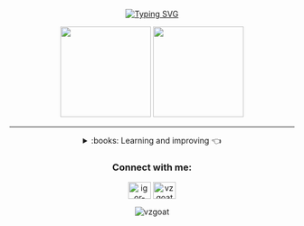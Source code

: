<p align="center">
    <a href="https://git.io/typing-svg">
        <img src="https://readme-typing-svg.demolab.com?font=Fira+Code&weight=600&size=25&pause=1000&color=ffffff&center=true&width=600&height=40&lines=Hey+Yo!+I'm+Igor+Vasconcellos!" alt="Typing SVG">
    </a>
</p>

<div align="center">
  <img height="160em" src="https://github-readme-stats-sigma-five.vercel.app/api?username=vzgoat&show_icons=true&theme=tokyonight&include_all_commits=true&count_private=true"/>
  <img height="160Em" src="https://github-readme-stats-sigma-five.vercel.app/api/top-langs/?username=vzgoat&layout=compact&langs_count=16&theme=tokyonight"/>
  
</div>
  
<div align="center">
<hr/>
<details><summary>:books: Learning and improving 👈</summary>
<p>

### 💻 Front-End Skills: 

<img src="https://cdn.jsdelivr.net/gh/devicons/devicon@latest/icons/html5/html5-original.svg" alt="HTML5" widtf="40" height="40" style="max-width: 100%; margin: 0 2px;"/> </img>
<img src="https://cdn.jsdelivr.net/gh/devicons/devicon@latest/icons/css3/css3-original.svg" alt="CSS3" widtf="40" height="40" style="max-width: 100%; margin: 0 2px;"/> </img>
<img src="https://cdn.jsdelivr.net/gh/devicons/devicon@latest/icons/javascript/javascript-original.svg" alt="JavaScript" widtf="40" height="40" style="max-width: 100%; margin: 0 2px;"/> </img>
          
          

### 💻 Back-End Skills: 

![C](https://img.shields.io/badge/C-00599C?style=for-the-badge&logo=c&logoColor=white)
![JAVA](https://img.shields.io/badge/java-%23ED8B00.svg?style=for-the-badge&logo=openjdk&logoColor=white)
![MySQL](https://img.shields.io/badge/MySQL-005C84?style=for-the-badge&logo=mysql&logoColor=white)
![Python](https://img.shields.io/badge/python-3670A0?style=for-the-badge&logo=python&logoColor=ffdd54)
  
### 💻 Design e Prototyping Skills: 
![Adobe After Effects](https://img.shields.io/badge/Adobe%20After%20Effects-9999FF.svg?style=for-the-badge&logo=Adobe%20After%20Effects&logoColor=white)
![Adobe Photoshop](https://img.shields.io/badge/adobephotoshop-%2331A8FF.svg?style=for-the-badge&logo=adobephotoshop&logoColor=white)
![Figma](https://img.shields.io/badge/figma-%23F24E1E.svg?style=for-the-badge&logo=figma&logoColor=white)


</p>

</details>

### Connect with me:
  <a href="https://linkedin.com/in/igor-vasconcellos" target="blank"><img align="center" src="https://raw.githubusercontent.com/rahuldkjain/github-profile-readme-generator/master/src/images/icons/Social/linked-in-alt.svg" alt="igor-vasconcellos" height="30" width="40" /></a>
  <a href="https://instagram.com/vzgoat" target="blank"><img align="center" src="https://raw.githubusercontent.com/rahuldkjain/github-profile-readme-generator/master/src/images/icons/Social/instagram.svg" alt="vzgoat" height="30" width="40" /></a>
  </p>


<p><img src="https://komarev.com/ghpvc/?username=vzgoat&style=flat-square&color=blueviolet" alt="vzgoat"/></p>
